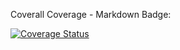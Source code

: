 Coverall Coverage - Markdown Badge:

[![Coverage Status](https://coveralls.io/repos/github/Maxwell-Lam/BMICalculator/badge.svg?branch=main)](https://coveralls.io/github/Maxwell-Lam/BMICalculator?branch=main)
